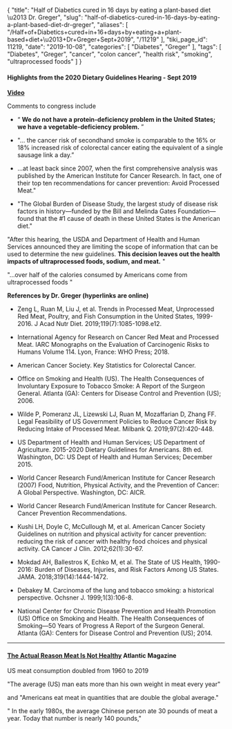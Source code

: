 {
    "title": "Half of Diabetics cured in 16 days by eating a plant-based diet \u2013 Dr. Greger",
    "slug": "half-of-diabetics-cured-in-16-days-by-eating-a-plant-based-diet-dr-greger",
    "aliases": [
        "/Half+of+Diabetics+cured+in+16+days+by+eating+a+plant-based+diet+\u2013+Dr+Greger+Sept+2019",
        "/11219"
    ],
    "tiki_page_id": 11219,
    "date": "2019-10-08",
    "categories": [
        "Diabetes",
        "Greger"
    ],
    "tags": [
        "Diabetes",
        "Greger",
        "cancer",
        "colon cancer",
        "health risk",
        "smoking",
        "ultraprocessed foods"
    ]
}


#### Highlights from the 2020 Dietary Guidelines Hearing - Sept 2019

 **[Video](https://nutritionfacts.org/video/highlights-from-the-2020-dietary-guidelines-hearing/?utm_source=NutritionFacts.org&utm_campaign=9b0a52441d-RSS_VIDEO_DAILY&utm_medium=email&utm_term=0_40f9e497d1-9b0a52441d-25209481&mc_cid=9b0a52441d&mc_eid=b95641625a)** 

Comments to congress include

* “ **We do not have a protein-deficiency problem in the United States; we have a vegetable-deficiency problem.** ”

* "... the cancer risk of secondhand smoke is comparable to the 16% or 18% increased risk of colorectal cancer eating the equivalent of a single sausage link a day.”

* ...at least back since 2007, when the first comprehensive analysis was published by the American Institute for Cancer Research. In fact, one of their top ten recommendations for cancer prevention: Avoid Processed Meat."

* "The Global Burden of Disease Study, the largest study of disease risk factors in history—funded by the Bill and Melinda Gates Foundation—found that the #1 cause of death in these United States is the American diet."

"After this hearing, the USDA and Department of Health and Human Services announced they are limiting the scope of information that can be used to determine the new guidelines.  **This decision leaves out the health impacts of ultraprocessed foods, sodium, and meat.** "

"...over half of the calories consumed by Americans come from ultraprocessed foods "

 **References by Dr. Greger (hyperlinks are online)** 

* Zeng L, Ruan M, Liu J, et al. Trends in Processed Meat, Unprocessed Red Meat, Poultry, and Fish Consumption in the United States, 1999-2016. J Acad Nutr Diet. 2019;119(7):1085-1098.e12.

* International Agency for Research on Cancer Red Meat and Processed Meat. IARC Monographs on the Evaluation of Carcinogenic Risks to Humans Volume 114. Lyon, France: WHO Press; 2018.

* American Cancer Society. Key Statistics for Colorectal Cancer.

* Office on Smoking and Health (US). The Health Consequences of Involuntary Exposure to Tobacco Smoke: A Report of the Surgeon General. Atlanta (GA): Centers for Disease Control and Prevention (US); 2006.

* Wilde P, Pomeranz JL, Lizewski LJ, Ruan M, Mozaffarian D, Zhang FF. Legal Feasibility of US Government Policies to Reduce Cancer Risk by Reducing Intake of Processed Meat. Milbank Q. 2019;97(2):420-448.

* US Department of Health and Human Services; US Department of Agriculture. 2015-2020 Dietary Guidelines for Americans. 8th ed. Washington, DC: US Dept of Health and Human Services; December 2015.

* World Cancer Research Fund/American Institute for Cancer Research (2007) Food, Nutrition, Physical Activity, and the Prevention of Cancer: A Global Perspective. Washington, DC: AICR.

* World Cancer Research Fund/American Institute for Cancer Research. Cancer Prevention Recommendations.

* Kushi LH, Doyle C, McCullough M, et al. American Cancer Society Guidelines on nutrition and physical activity for cancer prevention: reducing the risk of cancer with healthy food choices and physical activity. CA Cancer J Clin. 2012;62(1):30-67.

* Mokdad AH, Ballestros K, Echko M, et al. The State of US Health, 1990-2016: Burden of Diseases, Injuries, and Risk Factors Among US States. JAMA. 2018;319(14):1444-1472.

* Debakey M. Carcinoma of the lung and tobacco smoking: a historical perspective. Ochsner J. 1999;1(3):106-8.

* National Center for Chronic Disease Prevention and Health Promotion (US) Office on Smoking and Health. The Health Consequences of Smoking—50 Years of Progress A Report of the Surgeon General. Atlanta (GA): Centers for Disease Control and Prevention (US); 2014.

---

#### [The Actual Reason Meat Is Not Healthy](https://www.theatlantic.com/health/archive/2019/10/meat-wars/599728/?utm_source=feed) Atlantic Magazine

US meat consumption doubled from 1960 to 2019

"The average (US) man eats more than his own weight in meat every year"

and "Americans eat meat in quantities that are double the global average."

" In the early 1980s, the average Chinese person ate 30 pounds of meat a year. Today that number is nearly 140 pounds,"